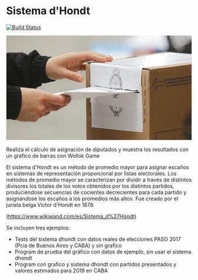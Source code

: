 # Sistema d'Hondt
 
[![Build Status](https://travis-ci.org/wollok/ejemploDhondt.svg?branch=master)](https://travis-ci.org/wollok/ejemploDhondt)

![elecciones](elecciones.jpg)

Realiza el cálculo de asignación de diputados y muestra los resultados con un gráfico de barras con Wollok Game
 
El sistema d'Hondt es un método de promedio mayor para asignar escaños en sistemas de representación proporcional por listas electorales. 
Los métodos de promedio mayor se caracterizan por dividir a través de distintos divisores los totales de los votos obtenidos por los distintos partidos, produciéndose secuencias de cocientes decrecientes para cada partido y asignándose los escaños a los promedios más altos.
Fue creado por el jurista belga Victor d'Hondt en 1878.

(https://www.wikiwand.com/es/Sistema_d%27Hondt)

Se incluyen tres ejemplos:
* Tests del sistema dhondt con datos reales de elecciones PASO 2017 (Pcia de Buenos Aires y CABA) y sin grafico
* Program de prueba del gráfico con datos de ejemplo, sin usar el sistema dhondt
* Program con grafico y sistema dhondt con partidos presentados y valores estimados para 2019 en CABA
